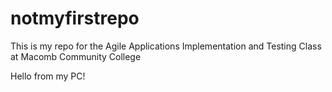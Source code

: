 # notmyfirstrepo
This is my repo for the Agile Applications Implementation and Testing Class at Macomb Community College

Hello from my PC!

